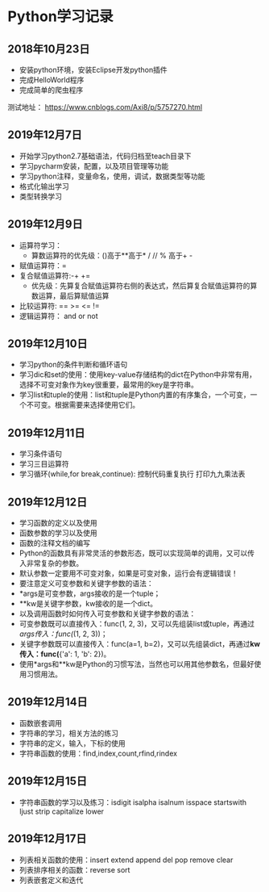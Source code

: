 # Python学习记录

## 2018年10月23日
- 安装python环境，安装Eclipse开发python插件
- 完成HelloWorld程序
- 完成简单的爬虫程序

测试地址： https://www.cnblogs.com/Axi8/p/5757270.html

## 2019年12月7日
- 开始学习python2.7基础语法，代码归档至teach目录下
- 学习pycharm安装，配置，以及项目管理等功能
- 学习python注释，变量命名，使用，调试，数据类型等功能
- 格式化输出学习
- 类型转换学习

## 2019年12月9日
- 运算符学习：
    - 算数运算符的优先级：()高于**高于* / // % 高于+ -
- 赋值运算符：=
- 复合赋值运算符:-+ +=
    - 优先级：先算复合赋值运算符右侧的表达式，然后算复合赋值运算符的算数运算，最后算赋值运算
- 比较运算符: == >=  <= !=
- 逻辑运算符： and or not

## 2019年12月10日
- 学习python的条件判断和循环语句
- 学习dic和set的使用：使用key-value存储结构的dict在Python中非常有用，选择不可变对象作为key很重要，最常用的key是字符串。
- 学习list和tuple的使用：list和tuple是Python内置的有序集合，一个可变，一个不可变。根据需要来选择使用它们。

## 2019年12月11日
- 学习条件语句
- 学习三目运算符
- 学习循环(while,for break,continue): 控制代码重复执行 打印九九乘法表

## 2019年12月12日
- 学习函数的定义以及使用
- 函数参数的学习以及使用
- 函数的注释文档的编写
- Python的函数具有非常灵活的参数形态，既可以实现简单的调用，又可以传入非常复杂的参数。
- 默认参数一定要用不可变对象，如果是可变对象，运行会有逻辑错误！
- 要注意定义可变参数和关键字参数的语法：
- *args是可变参数，args接收的是一个tuple；
- **kw是关键字参数，kw接收的是一个dict。
- 以及调用函数时如何传入可变参数和关键字参数的语法：
- 可变参数既可以直接传入：func(1, 2, 3)，又可以先组装list或tuple，再通过*args传入：func(*(1, 2, 3))；
- 关键字参数既可以直接传入：func(a=1, b=2)，又可以先组装dict，再通过**kw传入：func(**{'a': 1, 'b': 2})。
- 使用*args和**kw是Python的习惯写法，当然也可以用其他参数名，但最好使用习惯用法。

## 2019年12月14日
- 函数嵌套调用
- 字符串的学习，相关方法的练习
- 字符串的定义，输入，下标的使用
- 字符串函数的使用：find,index,count,rfind,rindex

## 2019年12月15日
- 字符串函数的学习以及练习：isdigit isalpha  isalnum isspace startswith ljust strip capitalize lower

## 2019年12月17日
- 列表相关函数的使用：insert  extend  append del pop remove clear
- 列表排序相关的函数：reverse sort
- 列表嵌套定义和迭代
